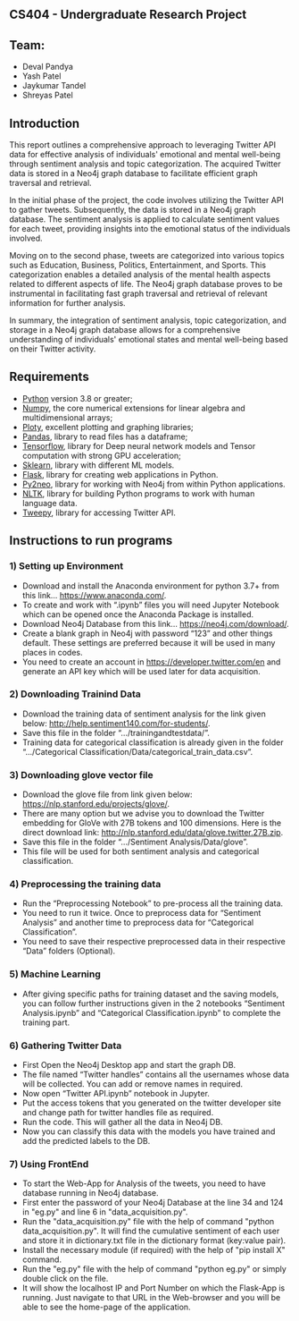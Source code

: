 ## CS404 - Undergraduate Research Project

## Team:
- Deval Pandya
- Yash Patel
- Jaykumar Tandel
- Shreyas Patel

## Introduction

This report outlines a comprehensive approach to leveraging Twitter API data for effective analysis of individuals' emotional and mental well-being through sentiment analysis and topic categorization. The acquired Twitter data is stored in a Neo4j graph database to facilitate efficient graph traversal and retrieval.

In the initial phase of the project, the code involves utilizing the Twitter API to gather tweets. Subsequently, the data is stored in a Neo4j graph database. The sentiment analysis is applied to calculate sentiment values for each tweet, providing insights into the emotional status of the individuals involved.

Moving on to the second phase, tweets are categorized into various topics such as Education, Business, Politics, Entertainment, and Sports. This categorization enables a detailed analysis of the mental health aspects related to different aspects of life. The Neo4j graph database proves to be instrumental in facilitating fast graph traversal and retrieval of relevant information for further analysis.

In summary, the integration of sentiment analysis, topic categorization, and storage in a Neo4j graph database allows for a comprehensive understanding of individuals' emotional states and mental well-being based on their Twitter activity.

## Requirements 
* [Python](http://www.python.org) version 3.8 or greater;
* [Numpy](http://www.numpy.org), the core numerical extensions for linear algebra and multidimensional arrays;
* [Ploty](https://plotly.com/python/), excellent plotting and graphing libraries;
* [Pandas](http://pandas.pydata.org/), library to read files has a dataframe;
* [Tensorflow](https://www.tensorflow.org/), library for Deep neural network models and Tensor computation with strong GPU acceleration;
* [Sklearn](https://scikit-learn.org/stable/), library with different ML models.
* [Flask](https://flask.palletsprojects.com/en/3.0.x/), library for creating web applications in Python.
* [Py2neo](https://neo4j-contrib.github.io/py2neo/), library for working with Neo4j from within Python applications.
* [NLTK](https://www.nltk.org/), library for building Python programs to work with human language data.
* [Tweepy](https://www.tweepy.org/), library for accessing Twitter API.
  
## Instructions to run programs

### 1)	Setting up Environment
* Download and install the Anaconda environment for python 3.7+ from this link… https://www.anaconda.com/.
* To create and work with “.ipynb” files you will need Jupyter Notebook which can be opened once the Anaconda Package is installed.
* Download Neo4j Database from this link… https://neo4j.com/download/.
* Create a blank graph in Neo4j with password “123” and other things default. These settings are preferred because it will be used in many places in codes.
* You need to create an account in https://developer.twitter.com/en and generate an API key which will be used later for data acquisition.

### 2)	Downloading Trainind Data
* Download the training data of sentiment analysis for the link given below: http://help.sentiment140.com/for-students/.
* Save this file in the folder “…/trainingandtestdata/”.
* Training data for categorical classification is already given in the folder “…/Categorical Classification/Data/categorical_train_data.csv”.

### 3)	Downloading glove vector file
* Download the glove file from link given below: https://nlp.stanford.edu/projects/glove/.
* There are many option but we advise you to download the Twitter embedding for GloVe with 27B tokens and 100 dimensions. Here is the direct download link: http://nlp.stanford.edu/data/glove.twitter.27B.zip.
* Save this file in the folder “…/Sentiment Analysis/Data/glove”.
* This file will be used for both sentiment analysis and categorical classification.

### 4)	Preprocessing the training data
* Run the “Preprocessing Notebook” to pre-process all the training data.
* You need to run it twice. Once to preprocess data for “Sentiment Analysis” and another time to preprocess data for “Categorical Classification”.
* You need to save their respective preprocessed data in their respective “Data” folders (Optional).

### 5)	Machine Learning
* After giving specific paths for training dataset and the saving models, you can follow further instructions given in the 2 notebooks “Sentiment Analysis.ipynb” and “Categorical Classification.ipynb” to complete the training part.

### 6)	Gathering Twitter Data
* First Open the Neo4j Desktop app and start the graph DB.
* The file named “Twitter handles” contains all the usernames whose data will be collected. You can add or remove names in required.
* Now open “Twitter API.ipynb” notebook in Jupyter.
* Put the access tokens that you generated on the twitter developer site and change path for twitter handles file as required.
* Run the code. This will gather all the data in Neo4j DB.
* Now you can classify this data with the models you have trained and add the predicted labels to the DB.

### 7)	Using FrontEnd
* To start the Web-App for Analysis of the tweets, you need to have database running in Neo4j database.
* First enter the password of your Neo4j Database at the line 34 and 124 in "eg.py" and line 6 in "data_acquisition.py".
* Run the "data_acquisition.py" file with the help of command "python data_acquisition.py". It will find the cumulative sentiment of each user and store it in dictionary.txt file in the dictionary format (key:value pair).
* Install the necessary module (if required) with the help of "pip install X" command.
* Run the "eg.py" file with the help of command "python eg.py" or simply double click on the file.
* It will show the localhost IP and Port Number on which the Flask-App is running. Just navigate to that URL in the Web-browser and you will be able to see the home-page of the application.



